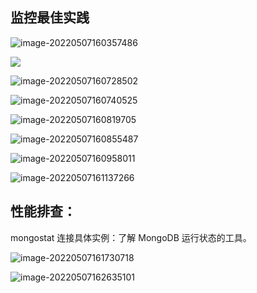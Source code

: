

## 监控最佳实践

![image-20220507160357486](http://blog-shifty.oss-cn-shanghai.aliyuncs.com/uPic/image-20220507160357486.png)

![](http://blog-shifty.oss-cn-shanghai.aliyuncs.com/uPic/image-20220507160508830.png)

![image-20220507160728502](http://blog-shifty.oss-cn-shanghai.aliyuncs.com/uPic/image-20220507160728502.png)

![image-20220507160740525](http://blog-shifty.oss-cn-shanghai.aliyuncs.com/uPic/image-20220507160740525.png)

![image-20220507160819705](http://blog-shifty.oss-cn-shanghai.aliyuncs.com/uPic/image-20220507160819705.png)

![image-20220507160855487](http://blog-shifty.oss-cn-shanghai.aliyuncs.com/uPic/image-20220507160855487.png)

![image-20220507160958011](http://blog-shifty.oss-cn-shanghai.aliyuncs.com/uPic/image-20220507160958011.png)

![image-20220507161137266](http://blog-shifty.oss-cn-shanghai.aliyuncs.com/uPic/image-20220507161137266.png)

## 性能排查：

mongostat 连接具体实例：了解 MongoDB 运行状态的工具。

![image-20220507161730718](http://blog-shifty.oss-cn-shanghai.aliyuncs.com/uPic/image-20220507161730718.png)

![image-20220507162635101](http://blog-shifty.oss-cn-shanghai.aliyuncs.com/uPic/image-20220507162635101.png)